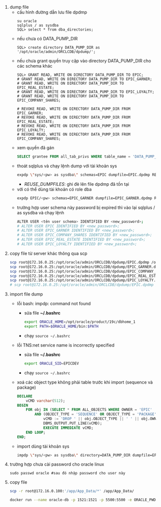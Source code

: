 1. dump file
    - cấu hình đường dẫn lưu file dpdmp
        ```console
        su oracle
        sqlplus / as sysdba
        SQL> select * from dba_directories;
        ```
    - nếu chưa có DATA_PUMP_DIR
        ```console
        SQL> create directory DATA_PUMP_DIR as '/opt/oracle/admin/ORCLCDB/dpdump/';
        ```
    - nếu chưa grant quyền truy cập vào directory DATA_PUMP_DIR cho các schema khác
        ```console
        SQL> GRANT READ, WRITE ON DIRECTORY DATA_PUMP_DIR TO EPIC;
        # GRANT READ, WRITE ON DIRECTORY DATA_PUMP_DIR TO EPIC_GARNER;
        # GRANT READ, WRITE ON DIRECTORY DATA_PUMP_DIR TO EPIC_REAL_ESTATE;
        # GRANT READ, WRITE ON DIRECTORY DATA_PUMP_DIR TO EPIC_LOYALTY;
        # GRANT READ, WRITE ON DIRECTORY DATA_PUMP_DIR TO EPIC_COMPANY_SHARES;

        # REVOKE READ, WRITE ON DIRECTORY DATA_PUMP_DIR FROM EPIC_GARNER;
        # REVOKE READ, WRITE ON DIRECTORY DATA_PUMP_DIR FROM EPIC_REAL_ESTATE;
        # REVOKE READ, WRITE ON DIRECTORY DATA_PUMP_DIR FROM EPIC_LOYALTY;
        # REVOKE READ, WRITE ON DIRECTORY DATA_PUMP_DIR FROM EPIC_COMPANY_SHARES;
        ```
    - xem quyền đã gán
        ```SQL
        SELECT grantee FROM all_tab_privs WHERE table_name = 'DATA_PUMP_DIR';
        ```
    - thoát sqlplus và chạy lệnh dump với tài khoản sys
        ```sh
        expdp \"sys/<pw> as sysdba\" schemas=EPIC dumpfile=EPIC.dpdmp REUSE_DUMPFILES=YES
        ```
        - *REUSE_DUMPFILES*: ghi đè lên file dpdmp đã tồn tại
    - với có thể dùng tài khoản có role dba
        ```sh
        expdp EPIC/<pw> schemas=EPIC_GARNER dumpfile=EPIC_GARNER.dpdmp REUSE_DUMPFILES=YES;
        ```
    - trường hợp user schema này password bị expired thì vào lại sqlplus / as sysdba và chạy lệnh
        ```sh
        ALTER USER <tên user schema> IDENTIFIED BY <new_password>;
        # ALTER USER EPIC IDENTIFIED BY <new_password>;
        # ALTER USER EPIC_GARNER IDENTIFIED BY <new_password>;
        # ALTER USER EPIC_COMPANY_SHARES IDENTIFIED BY <new_password>;
        # ALTER USER EPIC_REAL_ESTATE IDENTIFIED BY <new_password>;
        # ALTER USER EPIC_LOYALTY IDENTIFIED BY <new_password>;
        ```
2. copy file từ server khác thông qua scp
    ```sh
    scp root@172.16.0.25:/opt/oracle/admin/ORCLCDB/dpdump/EPIC.dpdmp /opt/oracle/admin/EPICDEV/dpdump
    scp root@172.16.0.25:/opt/oracle/admin/ORCLCDB/dpdump/EPIC_GARNER.dpdmp /opt/oracle/admin/EPICDEV/dpdump
    scp root@172.16.0.25:/opt/oracle/admin/ORCLCDB/dpdump/EPIC_COMPANY_SHARES.dpdmp /opt/oracle/admin/EPICDEV/dpdump
    scp root@172.16.0.25:/opt/oracle/admin/ORCLCDB/dpdump/EPIC_REAL_ESTATE.dpdmp /opt/oracle/admin/EPICDEV/dpdump
    scp root@172.16.0.25:/opt/oracle/admin/ORCLCDB/dpdump/EPIC_LOYALTY.dpdmp /opt/oracle/admin/EPICDEV/dpdump
    # scp root@172.16.0.25:/opt/oracle/admin/ORCLCDB/dpdump/EPIC.dpdmp /opt/oracle/admin/EPICDEV/dpdump
    ```
3. import file dump
    - lỗi bash: impdp: command not found
        - sửa file **~/.bashrc**
            ```sh
            export ORACLE_HOME=/opt/oracle/product/19c/dbhome_1
            export PATH=$ORACLE_HOME/bin:$PATH
            ```
        - chạy ```source ~/.bashrc```
    - lỗi TNS:net service name is incorrectly specified
        - sửa file **~/.bashrc**
            ```sh
            export ORACLE_SID=EPICDEV
            ```
        - chạy ```source ~/.bashrc```

    - xoá các object type không phải table trước khi import (sequence và package)
        ```SQL
        DECLARE
	        vCMD varchar(512);
        BEGIN
            FOR obj IN (SELECT * FROM ALL_OBJECTS WHERE OWNER = 'EPIC' 
                AND (OBJECT_TYPE = 'SEQUENCE' OR OBJECT_TYPE = 'PACKAGE')) LOOP
                    vCMD := 'DROP ' || obj.OBJECT_TYPE || ' ' || obj.OWNER || '.' || obj.OBJECT_NAME;
                    DBMS_OUTPUT.PUT_LINE(vCMD);
                    EXECUTE IMMEDIATE vCMD;
            END LOOP;
        END;
        ```
    - import dùng tài khoản sys
        ```sh
        impdp \"sys/<pw> as sysdba\" directory=DATA_PUMP_DIR dumpfile=EPIC_GARNER.dpdmp schemas=EPIC_GARNER CONTENT=ALL TABLE_EXISTS_ACTION=REPLACE REMAP_SCHEMA=EPIC_GARNER:EPIC_GARNER
        ```
4. trường hợp chưa cài password cho oracle linux
    ```
    sudo passwd oracle #sau đó nhập password cho user này
    ```
5. copy file
    ```sh
    scp -r root@172.16.0.100:'/app/App_Data/*' /app/App_Data/
    ```
    ```sh
    docker run --name oracle-db -p 1521:1521 -p 5500:5500 -e ORACLE_PWD=123456 -v oradata:/opt/oracle/oradata container-registry.oracle.com/database/express:21.3.0-xe
    ```
